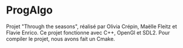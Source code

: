 # ProgAlgo
Projet "Through the seasons", réalisé par Olivia Crépin, Maëlle Fleitz et Flavie Enrico.
Ce projet fonctionne avec C++, OpenGl et SDL2.
Pour compiler le projet, nous avons fait un Cmake.